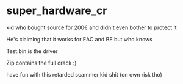# super_hardware_cr


kid who bought source for 200€ and didn't even bother to protect it

He's claiming that it works for EAC and BE but who knows

Test.bin is the driver

Zip contains the full crack :)

have fun with this retarded scammer kid shit (on own risk tho)
